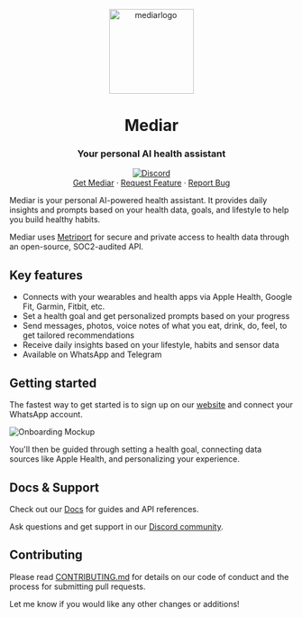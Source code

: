 
<p align="center">

<img width="150" alt="mediarlogo" src="https://github.com/louis030195/mediar/assets/25003283/ef2e6639-483a-46f6-ae75-907f71add5b2">

<h1 align="center">Mediar</h1>  

<h3 align="center">Your personal AI health assistant</h3>

<p align="center">
<a href="https://discord.gg/pFKpxYpZEa"><img alt="Discord" src="https://img.shields.io/discord/1134978992932401264?color=green&style=for-the-badge"></a>
<br>  
<a href="https://mediar.com/signup">Get Mediar</a> ·
<a href="https://github.com/louis030195/mediar/issues/new?assignees=&labels=enhancement">Request Feature</a> ·  
<a href="https://github.com/louis030195/mediar/issues/new?assignees=&labels=bug">Report Bug</a>
</p>

</p>

Mediar is your personal AI-powered health assistant. It provides daily insights and prompts based on your health data, goals, and lifestyle to help you build healthy habits. 

Mediar uses [Metriport](https://metriport.com) for secure and private access to health data through an open-source, SOC2-audited API.

## Key features

- Connects with your wearables and health apps via Apple Health, Google Fit, Garmin, Fitbit, etc.
- Set a health goal and get personalized prompts based on your progress  
- Send messages, photos, voice notes of what you eat, drink, do, feel, to get tailored recommendations
- Receive daily insights based on your lifestyle, habits and sensor data
- Available on WhatsApp and Telegram

## Getting started

The fastest way to get started is to sign up on our [website](https://mediar.ai/signin) and connect your WhatsApp account.

![Onboarding Mockup](https://via.placeholder.com/300x200)

You'll then be guided through setting a health goal, connecting data sources like Apple Health, and personalizing your experience.

## Docs & Support 

Check out our [Docs](https://docs.mediar.com) for guides and API references.

Ask questions and get support in our [Discord community](https://discord.gg/pFKpxYpZEa).

## Contributing

Please read [CONTRIBUTING.md](https://github.com/mediar/mediar/CONTRIBUTING.md) for details on our code of conduct and the process for submitting pull requests.

Let me know if you would like any other changes or additions!
